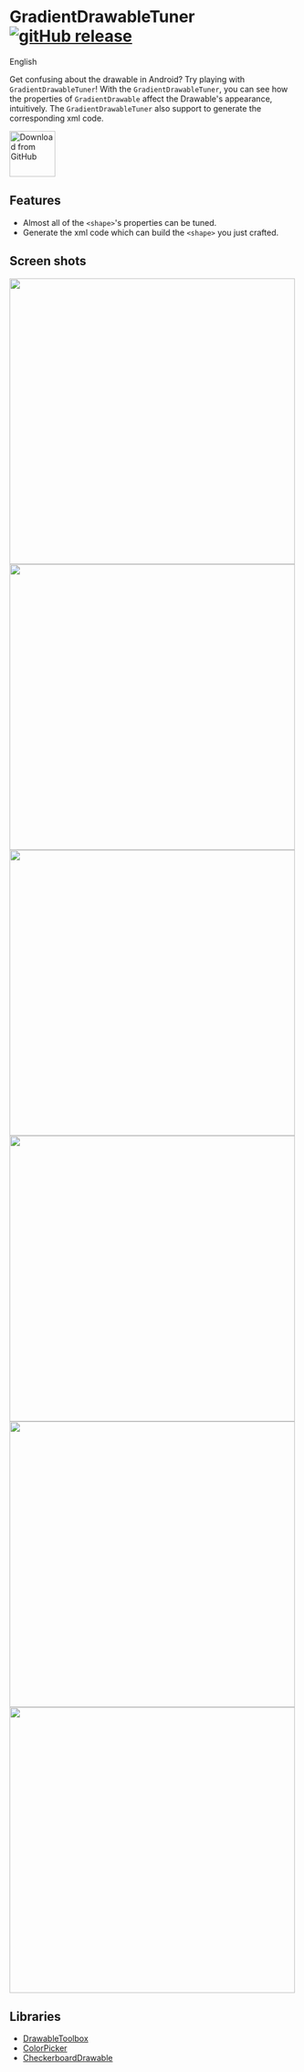 # GradientDrawableTuner [![gitHub release](https://img.shields.io/github/release/duanhong169/GradientDrawableTuner.svg?style=social)](https://github.com/duanhong169/GradientDrawableTuner/releases)

English

Get confusing about the <shape> drawable in Android? Try playing with `GradientDrawableTuner`! With the `GradientDrawableTuner`, you can see how the properties of `GradientDrawable` affect the Drawable's appearance, intuitively.
The `GradientDrawableTuner` also support to generate the corresponding xml code.

[<img src="art/github.png"
      alt="Download from GitHub"
      height="80">](https://github.com/MrCode403/GradientDrawableTuner/releases/latest)

## Features

* Almost all of the `<shape>`'s properties can be tuned.
* Generate the xml code which can build the `<shape>` you just crafted.

## Screen shots

<img src='art/screen-shot-1.png' height='500px'/> <img src='art/screen-shot-2.png' height='500px'/> <img src='art/screen-shot-3.png' height='500px'/> <img src='art/screen-shot-4.png' height='500px'/> <img src='art/screen-shot-5.png' height='500px'/> <img src='art/screen-video.gif' height='500px'/>

## Libraries

* [DrawableToolbox](https://github.com/duanhong169/DrawableToolbox)
* [ColorPicker](https://github.com/duanhong169/ColorPicker)
* [CheckerboardDrawable](https://github.com/duanhong169/CheckerboardDrawable)
